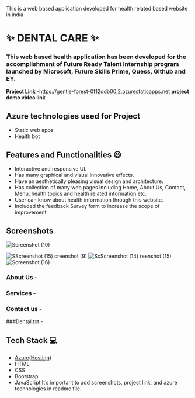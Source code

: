   This is a web based application developed for health related based website in india
# ✨ DENTAL CARE ✨


### This web based health application has been developed for the accomplishment of Future Ready Talent Internship program launched by Microsoft, Future Skills Prime, Quess, Github and EY.


**Project Link** -https://gentle-forest-0f12ddb00.2.azurestaticapps.net
**project demo video link** - 

## Azure technologies used for Project

- Static web apps
- Health bot

## Features and Functionalities 😃

- Interactive and responsive UI.
- Has many graphical and visual innovative effects.
- Have an aesthetically pleasing visual design and architecture.
- Has collection of many web pages including Home, About Us, Contact, Menu, health topics and health related information etc.
- User can know about health information through this website.
- Included the feedback Survey form to increase the scope of improvement 

## Screenshots


![Screenshot (10)](https://user-images.githubusercontent.com/121887304/212016071-a0686f33-1aa2-4fbb-82e3-6b556f1494ec.png)


   ![S![Screenshot (15)](https://user-images.githubusercontent.com/121887304/212016181-da2285b2-4fbb-42c6-8a49-9d8cb0e202df.png)
creenshot (9)](https://user-images.githubusercontent.com/121887304/212016118-0c6b2541-2084-4902-97ec-14633379ce9e.png)
![Sc![Screenshot (14)](https://user-images.githubusercontent.com/121887304/212016233-599691bd-16ca-445f-9dfb-c1e2598ef6d8.png)
reenshot (15)](https://user-images.githubusercontent.com/121887304/212016148-88e87767-5e5a-4ec5-bae7-2d51088c6562.png)
![Screenshot (16)](https://user-images.githubusercontent.com/121887304/212016215-13cc5240-14cc-4f5d-8744-39e343f2f5a2.png)


### About Us -



### Services -



### Contact us -



###Dental.txt -



## Tech Stack 💻

- [Azure(Hosting)](https://azure.microsoft.com/en-in/features/azure-portal/)
- HTML
- CSS
- Bootstrap
- JavaScript
It’s important to add screenshots, project link, and azure technologies in readme file.

